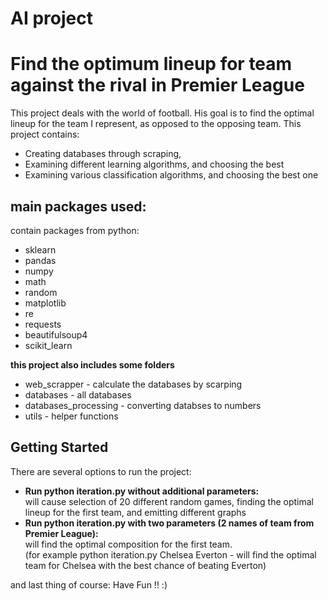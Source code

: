 # AI project 
# Find the optimum lineup for team against the rival in Premier League

This project deals with the world of football. His goal is to find the optimal lineup for the team I represent, as opposed to the opposing team.
This project contains:
* Creating databases through scraping,
* Examining different learning algorithms, and choosing the best
* Examining various classification algorithms, and choosing the best one

## main packages used:
contain packages from python:
* sklearn
* pandas
* numpy
* math
* random
* matplotlib
* re
* requests
* beautifulsoup4
* scikit_learn

**this project also includes some folders**
* web_scrapper - calculate the databases by scarping
* databases - all databases
* databases_processing - converting databses to numbers
* utils - helper functions

## Getting Started

There are several options to run the project:
* **Run python iteration.py without additional parameters:**   
will cause selection of 20 different random games, finding the optimal lineup for the first team, and emitting different graphs
* **Run python iteration.py with two parameters (2 names of team from Premier League):**   
will find the optimal composition for the first team.  
(for example python iteration.py Chelsea Everton - will find the optimal team for Chelsea with the best chance of beating Everton)

and last thing of course: 
Have Fun !! :)